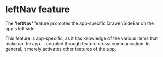 # leftNav feature

The **'leftNav'** feature promotes the app-specific Drawer/SideBar
on the app's left side.

This feature is app-specific, as it has knowledge of the various items
that make up the app ... coupled through feature cross-communication.
In general, it merely activates other features of the app.

